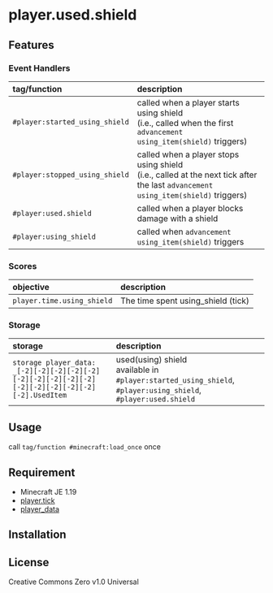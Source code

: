 player.used.shield
==

## Features

### Event Handlers

|tag/function|description|
|:--|:--|
|`#player:started_using_shield`|called when a player starts using shield<br>(i.e., called when the first `advancement using_item(shield)` triggers)|
|`#player:stopped_using_shield`|called when a player stops using shield<br>(i.e., called at the next tick after the last `advancement using_item(shield)` triggers)|
|`#player:used.shield`|called when a player blocks damage with a shield|
|`#player:using_shield`|called when `advancement using_item(shield)` triggers|

### Scores

|objective|description|
|:--|:--|
|`player.time.using_shield`|The time spent using_shield (tick)|

### Storage

|storage|description|
|:--|:--|
|`storage player_data: _[-2][-2][-2][-2][-2][-2][-2][-2][-2][-2][-2][-2][-2][-2][-2][-2].UsedItem`|used(using) shield<br>available in `#player:started_using_shield`, `#player:using_shield`, `#player:used.shield`|

## Usage

call `tag/function #minecraft:load_once` once

## Requirement

- Minecraft JE 1.19
- [player.tick](https://github.com/a-happin/player-datapacks/tree/master/01.player.tick)
- [player_data](https://github.com/a-happin/player-datapacks/tree/master/01.player_data)

## Installation

## License
Creative Commons Zero v1.0 Universal
